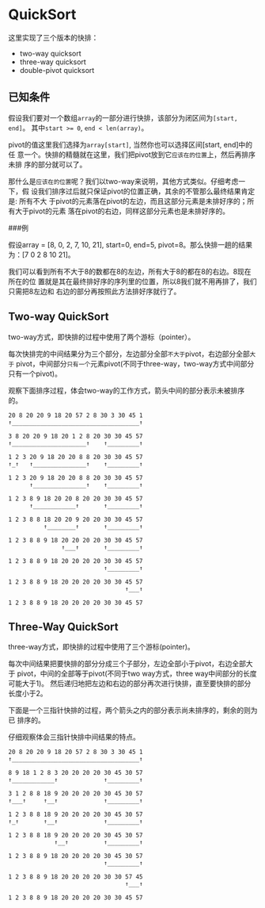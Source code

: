 # QuickSort

这里实现了三个版本的快排：
  - two-way quicksort
  - three-way quicksort
  - double-pivot quicksort

## 已知条件

假设我们要对一个数组`array`的一部分进行快排，该部分为闭区间为`[start, end]`。
其中`start >= 0`, `end < len(array)`。

pivot的值这里我们选择为`array[start]`, 当然你也可以选择区间[start, end]中的任
意一个。快排的精髓就在这里，我们把pivot放到它`应该在的位置`上，然后再排序未排
序的部分就可以了。

那什么是`应该在的位置`呢？我们以two-way来说明，其他方式类似。仔细考虑一下，假
设我们排序过后就只保证pivot的位置正确，其余的不管那么最终结果肯定是: 所有不大
于pivot的元素落在pivot的左边，而且这部分元素是未排好序的；所有大于pivot的元素
落在pivot的右边，同样这部分元素也是未排好序的。

###例

假设array = [8, 0, 2, 7, 10, 21], start=0, end=5, pivot=8。那么快排一趟的结果
为：[7 0 2 8 10 21]。

我们可以看到所有不大于8的数都在8的左边，所有大于8的都在8的右边。8现在所在的位
置就是其在最终排好序的序列里的位置，所以8我们就不用再排了，我们只需把8左边和
右边的部分再按照此方法排好序就行了。

## Two-way QuickSort

two-way方式，即快排的过程中使用了两个游标（pointer）。

每次快排完的中间结果分为三个部分，左边部分全部`不大于`pivot，右边部分全部`大于`
pivot，中间部分`只有一个`元素pivot(不同于three-way，two-way方式中间部分只有一个pivot)。

观察下面排序过程，体会two-way的工作方式，箭头中间的部分表示未被排序的。

    20 8 20 20 9 18 20 57 2 8 30 3 30 45 1
    ↑____________________________________↑

    3 8 20 20 9 18 20 1 2 8 20 30 30 45 57
    ↑_____________________↑    ↑_________↑

    1 2 3 20 9 18 20 20 8 8 20 30 30 45 57
    ↑_↑   ↑_______________↑    ↑_________↑

    1 2 3 20 9 18 20 20 8 8 20 30 30 45 57
          ↑_______________↑    ↑_________↑

    1 2 3 8 9 18 20 20 8 20 20 30 30 45 57
          ↑____________↑       ↑_________↑

    1 2 3 8 8 18 20 20 9 20 20 30 30 45 57
              ↑________↑       ↑_________↑

    1 2 3 8 8 9 18 20 20 20 20 30 30 45 57
                   ↑___↑       ↑_________↑

    1 2 3 8 8 9 18 20 20 20 20 30 30 45 57
                               ↑_________↑

    1 2 3 8 8 9 18 20 20 20 20 30 30 45 57
                                     ↑___↑

    1 2 3 8 8 9 18 20 20 20 20 30 30 45 57

## Three-Way QuickSort

three-way方式，即快排的过程中使用了三个游标(pointer)。

每次中间结果把要快排的部分分成三个子部分，左边全部小于pivot，右边全部大于
pivot，中间的全部等于pivot(不同于two way方式，three way中间部分的长度可能大于1)。
然后递归地把左边和右边的部分再次进行快排，直至要快排的部分长度小于2。

下面是一个三指针快排的过程，两个箭头之内的部分表示尚未排序的，剩余的则为已
排序的。

仔细观察体会三指针快排中间结果的特点。

    20 8 20 20 9 18 20 57 2 8 30 3 30 45 1
    ↑____________________________________↑

    8 9 18 1 2 8 3 20 20 20 20 30 45 30 57
    ↑____________↑             ↑_________↑

    3 1 2 8 8 18 9 20 20 20 20 30 45 30 57
    ↑___↑     ↑__↑             ↑_________↑

    1 2 3 8 8 18 9 20 20 20 20 30 45 30 57
    ↑_↑       ↑__↑             ↑_________↑

    1 2 3 8 8 18 9 20 20 20 20 30 45 30 57
                 ↑__↑          ↑_________↑

    1 2 3 8 8 9 18 20 20 20 20 30 45 30 57
                               ↑_________↑

    1 2 3 8 8 9 18 20 20 20 20 30 30 57 45
                                     ↑___↑

    1 2 3 8 8 9 18 20 20 20 20 30 30 45 57
